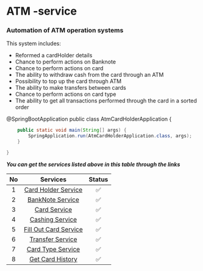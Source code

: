 # ATM -service

### Automation of ATM operation systems

This system includes:

* Reformed a cardHolder details
* Chance to perform actions on Banknote
* Chance to perform actions on card
* The ability to withdraw cash from the card through an ATM
* Possibility to top up the card through ATM
* The ability to make transfers between cards
* Chance to perform actions on card type
* The ability to get all transactions performed through the card in a sorted order

@SpringBootApplication
public class AtmCardHolderApplication {
```java
    public static void main(String[] args) {
        SpringApplication.run(AtmCardHolderApplication.class, args);
    }

}
```

***You can get the services listed above in this table through the links***

| No |                                                                    Services                                                                     | Status |
|:--:|:-----------------------------------------------------------------------------------------------------------------------------------------------:|:------:|
| 1  |   [Card Holder Service](https://github.com/KuronboevAsadbek/ATM_V3/blob/master/src/main/java/uz/atm_v_3/controller/CardHolderController.java)   |   ✅    |
| 2  |   [BankNote  Service](https://github.com/KuronboevAsadbek/ATM_V3/blob/master/src/main/java/uz/atm_v_3/controller/BanknoteTypeController.java)   |   ✅    |
| 3  |         [Card Service](https://github.com/KuronboevAsadbek/ATM_V3/blob/master/src/main/java/uz/atm_v_3/controller/CardController.java)          |   ✅    |
| 4  |      [Cashing Service](https://github.com/KuronboevAsadbek/ATM_V3/blob/master/src/main/java/uz/atm_v_3/controller/CashingController.java)       |   ✅    |
| 5  | [Fill Out  Card Service](https://github.com/KuronboevAsadbek/ATM_V3/blob/master/src/main/java/uz/atm_v_3/controller/FillOutCardController.java) |   ✅    |
| 6  |     [Transfer Service ](https://github.com/KuronboevAsadbek/ATM_V3/blob/master/src/main/java/uz/atm_v_3/controller/TransferController.java)     |   ✅    |
| 7  |     [Card Type Service](https://github.com/KuronboevAsadbek/ATM_V3/blob/master/src/main/java/uz/atm_v_3/controller/CardTypeController.java)     |   ✅    |
| 8  |      [Get Card History](https://github.com/KuronboevAsadbek/ATM_V3/blob/master/src/main/java/uz/atm_v_3/controller/GetCardController.java)      |   ✅    |
